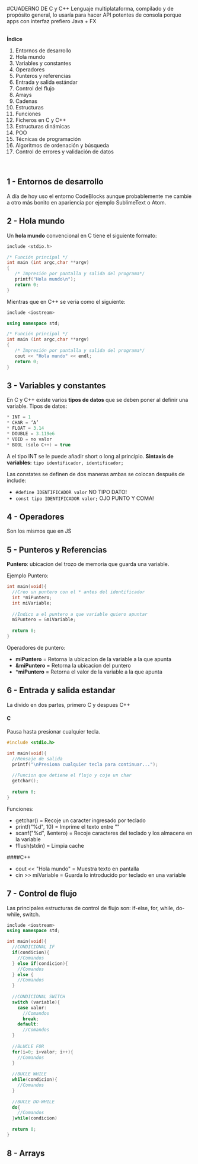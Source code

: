 #CUADERNO DE C y C++
Lenguaje multiplataforma, compilado y de propósito general, lo usaría para hacer API potentes de consola porque apps con interfaz prefiero Java + FX <br><br>

**Índice** <br>
1. Entornos de desarrollo 
2. Hola mundo <br>
3. Variables y constantes <br>
4. Operadores <br>
5. Punteros y referencias <br>
6. Entrada y salida estándar <br>
7. Control del flujo <br>
8. Arrays <br>
9. Cadenas <br>
10. Estructuras <br>
11. Funciones <br>
12. Ficheros en C y C++ <br>
13. Estructuras dinámicas <br>
14. POO <br>
15. Técnicas de programación <br>
16. Algoritmos de ordenación y búsqueda <br>
17. Control de errores y validación de datos <br>

<br>

## 1 - Entornos de desarrollo
A día de hoy uso el entorno CodeBlocks aunque probablemente me cambie a otro más bonito en apariencia por ejemplo SublimeText o Atom.

## 2 - Hola mundo
Un **hola mundo** convencional en C tiene el siguiente formato:

```c
include <stdio.h>

/* Función principal */
int main (int argc,char **argv)
{
   /* Impresión por pantalla y salida del programa*/
   printf("Hola mundo\n");
   return 0;
}
```

Mientras que en C++ se veria como el siguiente:

```c++
include <iostream>

using namespace std;

/* Función principal */
int main (int argc,char **argv)
{
   /* Impresión por pantalla y salida del programa*/
   cout << "Hola mundo" << endl; 
   return 0;
}
```

## 3 - Variables y constantes
En C y C++ existe varios **tipos de datos** que se deben poner al definir una variable.
Tipos de datos:
```c++
* INT = 1
* CHAR = ‘A’
* FLOAT = 3.14
* DOUBLE = 3.119e6
* VOID = no valor
* BOOL (solo C++) = true
```
A el tipo INT se le puede añadir short o long al principio.
**Sintaxis de variables:** `tipo identificador, identificador;`

Las constates se definen de dos maneras ambas se colocan después de include: 
* `#define IDENTIFICADOR valor`		NO TIPO DATO!
* `const tipo IDENTIFICADOR valor;`  OJO PUNTO Y COMA!

## 4 - Operadores
Son los mismos que en JS

## 5 - Punteros y Referencias
**Puntero**: ubicacion del trozo de memoria que guarda una variable.

Ejemplo Puntero:
```c++
int main(void){
  //Creo un puntero con el * antes del identificador
  int *miPuntero;
  int miVariable;
  
  //Indico a el puntero a que variable quiero apuntar
  miPuntero = &miVariable;
  
  return 0;
}
```

Operadores de puntero:
* **miPuntero** = Retorna la ubicacion de la variable a la que apunta
* **&miPuntero** = Retorna la ubicacion del puntero
* ***miPuntero** = Retorna el valor de la variable a la que apunta

## 6 - Entrada y salida estandar
La divido en dos partes, primero C y despues C++

#### C
Pausa hasta presionar cualquier tecla.
```c
#include <stdio.h>

int main(void){
  //Mensaje de salida
  printf("\nPresiona cualquier tecla para continuar...");
  
  //Funcion que detiene el flujo y coje un char
  getchar();
  
  return 0;
}
```

Funciones: 
* getchar() = Recoje un caracter ingresado por teclado
* printf("%d", 10) = Imprime el texto entre ""
* scanf("%d", &entero) = Recoje caracteres del teclado y los almacena en la variable
* fflush(stdin) = Limpia cache

####C++
* cout << "Hola mundo" = Muestra texto en pantalla
* cin >> miVariable = Guarda lo introducido por teclado en una variable

## 7 - Control de flujo
Las principales estructuras de control de flujo son: if-else, for, while, do-while, switch.
```c++
include <iostream>
using namespace std;

int main(void){
  //CONDICIONAL IF
  if(condicion){
    //Comandos
  } else if(condicion){
    //Comandos
  } else {
    //Comandos
  }
  
  //CONDICIONAL SWITCH
  switch (variable){
    case valor:
      //Comandos
      break;
    default:
      //Comandos
  }
  
  //BLUCLE FOR
  for(i=0; i>valor; i++){
    //Comandos
  }
  
  //BUCLE WHILE
  while(condicion){
    //Comandos
  }
  
  //BUCLE DO-WHILE
  do{
    //Comandos
  }while(condicion)
  
  return 0;
}
```

## 8 - Arrays
